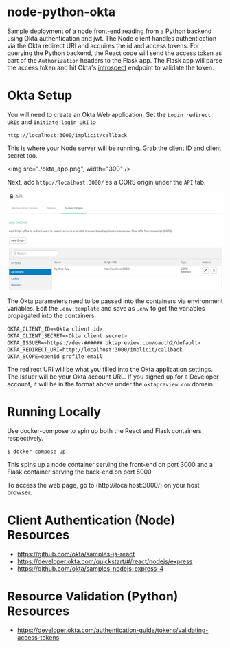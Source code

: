 # node-python-okta

Sample deployment of a node front-end reading from a Python backend using Okta authentication and jwt. The Node
client handles authentication via the Okta redirect URI and acquires the id and access tokens. For querying the Python
backend, the React code will send the access token as part of the `Authorization` headers to the Flask app. The
Flask app will parse the access token and hit Okta's [introspect](https://developer.okta.com/docs/api/resources/oidc#introspect)
endpoint to validate the token.

# Okta Setup

You will need to create an Okta Web application. Set the `Login redirect URIs` and `Initiate login URI` to

    http://localhost:3000/implicit/callback

This is where your Node server will be running. Grab the client ID and client secret too.

<img src="./okta_app.png", width="300" />

Next, add `http://localhost:3000/` as a CORS origin under the `API` tab.

![Okta trusted origin](./okta_trusted_origin.png)

The Okta parameters need to be passed into the containers via environment variables. Edit the `.env.template` and
save as `.env` to get the variables propagated into the containers.

    OKTA_CLIENT_ID=<Okta client id>
    OKTA_CLIENT_SECRET=<Okta client secret>
    OKTA_ISSUER=<https://dev-######.oktapreview.com/oauth2/default>
    OKTA_REDIRECT_URI=http://localhost:3000/implicit/callback
    OKTA_SCOPE=openid profile email

The redirect URI will be what you filled into the Okta application settings. The Issuer will be your Okta account URL.
If you signed up for a Developer account, it will be in the format above under the `oktapreview.com` domain.

# Running Locally

Use docker-compose to spin up both the React and Flask containers respectively.

    $ docker-compose up

This spins up a node container serving the front-end on port 3000 and a Flask container serving the back-end
on port 5000

To access the web page, go to (http://localhost:3000/) on your host browser.

# Client Authentication (Node) Resources

* https://github.com/okta/samples-js-react
* https://developer.okta.com/quickstart/#/react/nodejs/express
* https://github.com/okta/samples-nodejs-express-4

# Resource Validation (Python) Resources

* https://developer.okta.com/authentication-guide/tokens/validating-access-tokens
